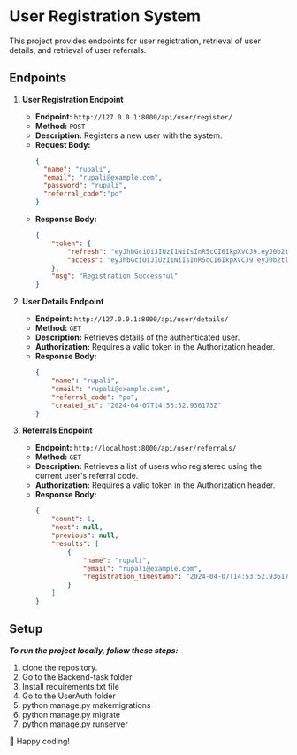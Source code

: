 # User Registration System

This project provides endpoints for user registration, retrieval of user details, and retrieval of user referrals.

## Endpoints

1. **User Registration Endpoint**
    - **Endpoint:** `http://127.0.0.1:8000/api/user/register/`
    - **Method:** `POST`
    - **Description:** Registers a new user with the system.
    - **Request Body:**
      ```json
      {
        "name": "rupali",
        "email": "rupali@example.com",
        "password": "rupali",
        "referral_code":"po"
      }
      ```
    - **Response Body:**
      ```json
      {
          "token": {
              "refresh": "eyJhbGciOiJIUzI1NiIsInR5cCI6IkpXVCJ9.eyJ0b2tlbl90eXBlIjoicmVmcmVzaCIsImV4cCI6MTcxMjU4ODAzMywiaWF0IjoxNzEyNTAxNjMzLCJqdGkiOiIzYjAyOTBkOWM4MzQ0NGU1ODg4ZjY4ZWIyY2FmODU5NSIsInVzZXJfaWQiOjh9.Vd784-tCtgW9pCvTT6M3dGEHppC7r2DAtWksBOqIfNQ",
              "access": "eyJhbGciOiJIUzI1NiIsInR5cCI6IkpXVCJ9.eyJ0b2tlbl90eXBlIjoiYWNjZXNzIiwiZXhwIjoxNzEyNTAzNDMzLCJpYXQiOjE3MTI1MDE2MzMsImp0aSI6ImMwYTNhOTA3YmQzYjQ5ZWFiNGI3YjVjMDA4YzU1YmFmIiwidXNlcl9pZCI6OH0.RJi-JHRsazRtai5n9Np1NbVDNu_WHygtGv4sPQBxa_s"
          },
          "msg": "Registration Successful"
      }
      ```

2. **User Details Endpoint**
    - **Endpoint:** `http://127.0.0.1:8000/api/user/details/`
    - **Method:** `GET`
    - **Description:** Retrieves details of the authenticated user.
    - **Authorization:** Requires a valid token in the Authorization header.
    - **Response Body:**
      ```json
      {
          "name": "rupali",
          "email": "rupali@example.com",
          "referral_code": "po",
          "created_at": "2024-04-07T14:53:52.936173Z"
      }
      ```

3. **Referrals Endpoint**
    - **Endpoint:** `http://localhost:8000/api/user/referrals/`
    - **Method:** `GET`
    - **Description:** Retrieves a list of users who registered using the current user's referral code.
    - **Authorization:** Requires a valid token in the Authorization header.
    - **Response Body:**
      ```json
      {
          "count": 1,
          "next": null,
          "previous": null,
          "results": [
              {
                  "name": "rupali",
                  "email": "rupali@example.com",
                  "registration_timestamp": "2024-04-07T14:53:52.936173Z"
              }
          ]
      }
      ```

## Setup

***To run the project locally, follow these steps:***

1. clone the repository.
2. Go to the Backend-task folder
3. Install requirements.txt file
4. Go to the UserAuth folder
5. python manage.py makemigrations
6. python manage.py migrate
7. python manage.py runserver


🚀 Happy coding!


